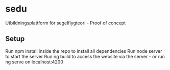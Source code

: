 # sedu
Utbildningsplattform för segelflygteori - Proof of concept

## Setup
Run npm install inside the repo to install all dependencies
Run node server to start the server
Run ng build to access the website via the server - or run ng serve on localhost:4200
